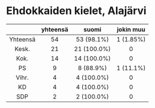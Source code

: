 # Ehdokkaiden kielet, Alajärvi

| |yhteensä|suomi|jokin muu|
|:---:|:---:|:---:|:---:|
|Yhteensä|54|53 (98.1%)|1 (1.85%)|
|Kesk.|21|21 (100.0%)|0|
|Kok.|14|14 (100.0%)|0|
|PS|9|8 (88.9%)|1 (11.1%)|
|Vihr.|4|4 (100.0%)|0|
|KD|4|4 (100.0%)|0|
|SDP|2|2 (100.0%)|0|


